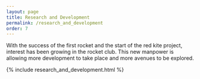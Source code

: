 ```yaml
---
layout: page
title: Research and Development
permalink: /research_and_development
order: 7
---
```


With the success of the first rocket and the start of the red kite project, interest has been growing in the rocket club. This new manpower is allowing more development to take place and more avenues to be explored.

{% include research_and_development.html %}
